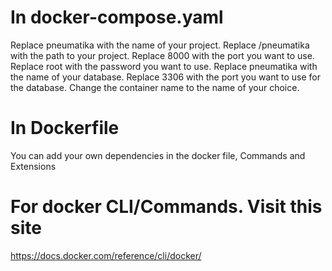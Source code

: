 # In docker-compose.yaml

Replace pneumatika with the name of your project.
Replace /pneumatika with the path to your project.
Replace 8000 with the port you want to use.
Replace root with the password you want to use.
Replace pneumatika with the name of your database.
Replace 3306 with the port you want to use for the database.
Change the container name to the name of your choice.

# In Dockerfile

You can add your own dependencies in the docker file,
Commands and
Extensions

# For docker CLI/Commands. Visit this site

https://docs.docker.com/reference/cli/docker/
